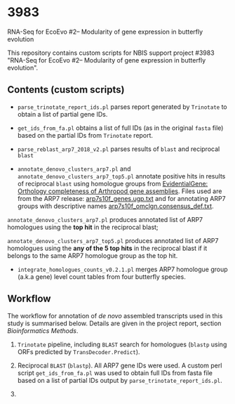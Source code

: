 # 3983
RNA-Seq for EcoEvo #2– Modularity of gene expression in butterfly evolution

This repository contains custom scripts for NBIS support project #3983 "RNA-Seq for EcoEvo #2– Modularity of gene expression in butterfly evolution".

## Contents (custom scripts)

* `parse_trinotate_report_ids.pl` parses report generated by `Trinotate` to obtain a list of partial gene IDs.

* `get_ids_from_fa.pl` obtains a list of full IDs (as in the original `fasta` file) based on the partial IDs from `Trinotate` report.

* `parse_reblast_arp7_2018_v2.pl` parses results of `blast` and reciprocal `blast`

* `annotate_denovo_clusters_arp7.pl` and `annotate_denovo_clusters_arp7_top5.pl` annotate positive hits in results of reciprocal `blast` using homologue groups from [EvidentialGene: Orthology completeness of Arthropod gene assemblies](http://arthropods.eugenes.org/EvidentialGene/arthropods/Arthropod_Orthology_Completeness/). Files used are from the ARP7 release: [arp7s10f_genes.ugp.txt](http://arthropods.eugenes.org/arthropods/orthologs/ARP7/arp7bor5b/arp7s10f_genes.ugp.txt.gz) and for annotating ARP7 groups with descriptive names [arp7s10f_omclgn.consensus_def.txt](http://arthropods.eugenes.org/arthropods/orthologs/ARP7/arp7bor5b/arp7s10f_omclgn.consensus_def.txt).

 `annotate_denovo_clusters_arp7.pl` produces annotated list of ARP7 homologues using the **top hit** in the reciprocal blast;

 `annotate_denovo_clusters_arp7_top5.pl` produces annotated list of ARP7 homologues using the **any of the 5 top hits** in the reciprocal blast if it belongs to the same ARP7 homologue group as the top hit.

* `integrate_homologues_counts_v0.2.1.pl` merges ARP7 homologue group (a.k.a gene) level count tables from four butterfly species.


## Workflow

The workflow for annotation of *de novo* assembled transcripts used in this study is summarised below. Details are given in the project report, section *Bioinformatics Methods*.

1. `Trinotate` pipeline, including `BLAST` search for homologues (`blastp` using ORFs predicted by `TransDecoder.Predict`).

2. Reciprocal `BLAST` (`blastp`). All ARP7 gene IDs were used. A custom perl script `get_ids_from_fa.pl` was used to obtain full IDs
from fasta file based on a list of partial IDs output by `parse_trinotate_report_ids.pl`.


3. 
